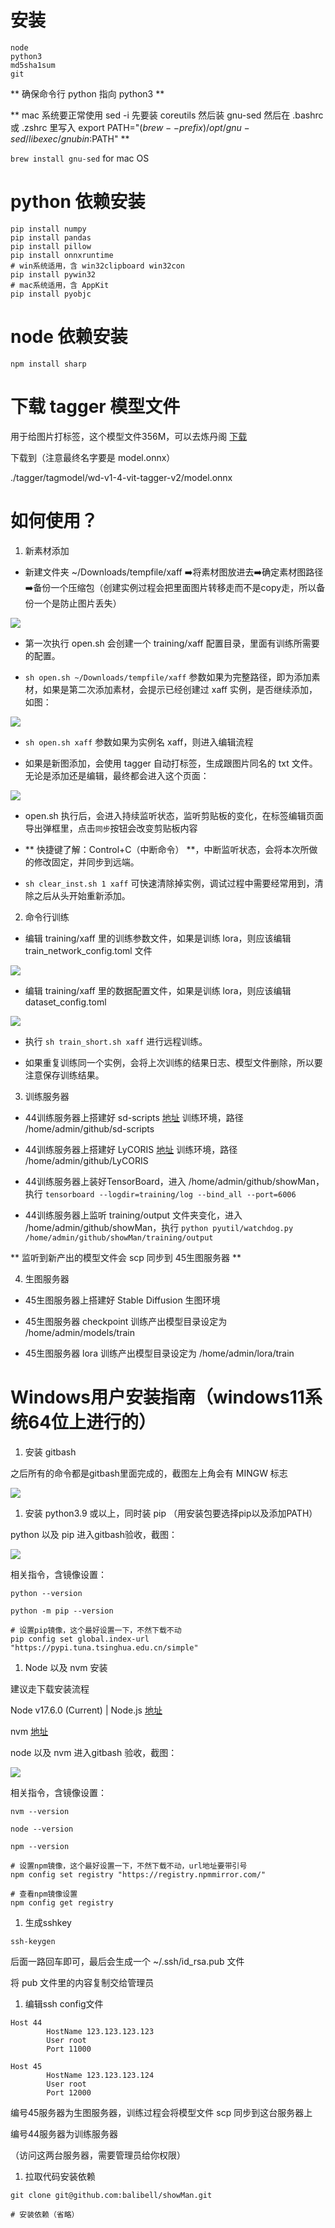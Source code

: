 # 安装
```
node
python3
md5sha1sum
git
```
** 确保命令行 python 指向 python3 **


** mac 系统要正常使用 sed -i 先要装 coreutils 然后装 gnu-sed 
然后在 .bashrc 或 .zshrc 里写入 export PATH="$(brew --prefix)/opt/gnu-sed/libexec/gnubin:$PATH" **

`brew install gnu-sed`  for mac OS
  

# python 依赖安装
```
pip install numpy
pip install pandas
pip install pillow
pip install onnxruntime
# win系统适用，含 win32clipboard win32con
pip install pywin32
# mac系统适用，含 AppKit
pip install pyobjc
```


# node 依赖安装
`npm install sharp`


# 下载 tagger 模型文件

用于给图片打标签，这个模型文件356M，可以去炼丹阁 [下载](https://www.liandange.com/models/10001285/detail/) 

下载到（注意最终名字要是 model.onnx）

./tagger/tagmodel/wd-v1-4-vit-tagger-v2/model.onnx

 

# 如何使用？

1. 新素材添加

- 新建文件夹 ~/Downloads/tempfile/xaff ➡️将素材图放进去➡️确定素材图路径➡️备份一个压缩包（创建实例过程会把里面图片转移走而不是copy走，所以备份一个是防止图片丢失）

![](images/3.png#pic_left)

- 第一次执行 open.sh 会创建一个 training/xaff 配置目录，里面有训练所需要的配置。

- `sh open.sh ~/Downloads/tempfile/xaff` 参数如果为完整路径，即为添加素材，如果是第二次添加素材，会提示已经创建过 xaff 实例，是否继续添加，如图：

![](images/5.png#pic_left)

- `sh open.sh xaff` 参数如果为实例名 xaff，则进入编辑流程

- 如果是新图添加，会使用 tagger 自动打标签，生成跟图片同名的 txt 文件。无论是添加还是编辑，最终都会进入这个页面：

![](images/6.jpeg#pic_left)

- open.sh 执行后，会进入持续监听状态，监听剪贴板的变化，在标签编辑页面导出弹框里，点击`同步`按钮会改变剪贴板内容

- ** 快捷键了解：Control+C（中断命令） **，中断监听状态，会将本次所做的修改固定，并同步到远端。

- `sh clear_inst.sh 1 xaff` 可快速清除掉实例，调试过程中需要经常用到，清除之后从头开始重新添加。

2. 命令行训练

- 编辑 training/xaff 里的训练参数文件，如果是训练 lora，则应该编辑 train_network_config.toml 文件

![](images/7.jpeg#pic_left)

- 编辑 training/xaff 里的数据配置文件，如果是训练 lora，则应该编辑 dataset_config.toml

![](images/8.jpeg#pic_left)

- 执行 `sh train_short.sh xaff` 进行远程训练。

- 如果重复训练同一个实例，会将上次训练的结果日志、模型文件删除，所以要注意保存训练结果。

3. 训练服务器

- 44训练服务器上搭建好 sd-scripts [地址](https://github.com/kohya-ss/sd-scripts) 训练环境，路径 /home/admin/github/sd-scripts

- 44训练服务器上搭建好 LyCORIS [地址](https://github.com/KohakuBlueleaf/LyCORIS) 训练环境，路径 /home/admin/github/LyCORIS

- 44训练服务器上装好TensorBoard，进入 /home/admin/github/showMan，执行 `tensorboard --logdir=training/log --bind_all --port=6006`

- 44训练服务器上监听 training/output 文件夹变化，进入 /home/admin/github/showMan，执行 `python pyutil/watchdog.py /home/admin/github/showMan/training/output`

** 监听到新产出的模型文件会 scp 同步到 45生图服务器 **

4. 生图服务器

- 45生图服务器上搭建好 Stable Diffusion 生图环境

- 45生图服务器 checkpoint 训练产出模型目录设定为 /home/admin/models/train

- 45生图服务器 lora 训练产出模型目录设定为 /home/admin/lora/train







   




# Windows用户安装指南（windows11系统64位上进行的）

1. 安装 gitbash

之后所有的命令都是gitbash里面完成的，截图左上角会有 MINGW 标志

 ![](images/1.jpeg#pic_left)
 
 


1. 安装 python3.9 或以上，同时装 pip （用安装包要选择pip以及添加PATH）

python 以及 pip 进入gitbash验收，截图：
 
  ![](images/2.jpeg#pic_left)

相关指令，含镜像设置：
```
python --version

python -m pip --version

# 设置pip镜像，这个最好设置一下，不然下载不动
pip config set global.index-url "https://pypi.tuna.tsinghua.edu.cn/simple"
```


1. Node 以及 nvm 安装

建议走下载安装流程

Node v17.6.0 (Current) | Node.js [地址](https://nodejs.org/en/blog/release/v17.6.0)

nvm [地址](https://github.com/coreybutler/nvm-windows/releases)

node 以及 nvm 进入gitbash 验收，截图：

  ![](images/4.jpeg#pic_left)

   

相关指令，含镜像设置： 

```
nvm --version

node --version

npm --version

# 设置npm镜像，这个最好设置一下，不然下载不动，url地址要带引号
npm config set registry "https://registry.npmmirror.com/"

# 查看npm镜像设置
npm config get registry
```

1. 生成sshkey
```
ssh-keygen
```

后面一路回车即可，最后会生成一个 ~/.ssh/id_rsa.pub 文件

将 pub 文件里的内容复制交给管理员

1. 编辑ssh config文件
```
Host 44
        HostName 123.123.123.123
        User root
        Port 11000

Host 45
        HostName 123.123.123.124
        User root
        Port 12000
```

编号45服务器为生图服务器，训练过程会将模型文件 scp 同步到这台服务器上

编号44服务器为训练服务器

（访问这两台服务器，需要管理员给你权限）

1. 拉取代码安装依赖

```
git clone git@github.com:balibell/showMan.git

# 安装依赖（省略）
```








